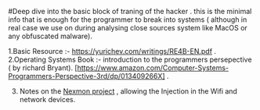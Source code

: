 #Deep dive into the basic block of traning  of the hacker . this is the minimal info that is enough for the programmer to break into systems ( although  in real case we use on during  analysing close sources system like MacOS or any obfuscated malware).

1.Basic Resource :- https://yurichev.com/writings/RE4B-EN.pdf . <br>
2.Operating Systems Book :- introduction to the programmers persepective ( by richard Bryant). [https://www.amazon.com/Computer-Systems-Programmers-Perspective-3rd/dp/013409266X] .

3. Notes on the [Nexmon project](./Nexmon.md) , allowing the Injection in the Wifi  and network devices. 

